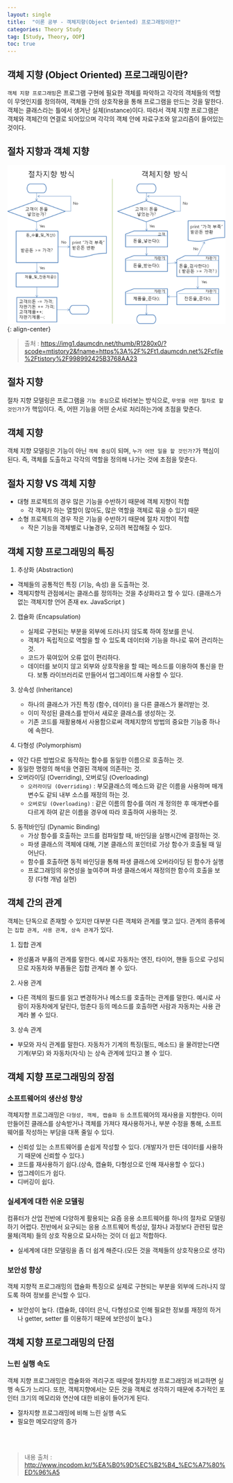 ```yaml
---
layout: single
title:  "이론 공부 - 객체지향(Object Oriented) 프로그래밍이란?"
categories: Theory Study
tag: [Study, Theory, OOP]
toc: true
---
```


## 객체 지향 (Object Oriented) 프로그래밍이란?
 `객체 지향 프로그래밍`은 프로그램 구현에 필요한 객체를 파악하고 각각의 객체들의 역할이 무엇인지를 정의하여, 객체들 간의 상호작용을 통해 프로그램을 만드는 것을 말한다. 객체는 클래스라는 틀에서 생겨난 실체(instance)이다. 따라서 객체 지향 프로그램은 객체와 객체간의 연결로 되어있으며 각각의 객체 안에 자료구조와 알고리즘이 들어있는 것이다.

 ## 절차 지향과 객체 지향
 ![SetTargetPlatform](/images/2023-03-28-ObjectOriented_posting/ObjectOrientedVSProcedural.png){: align-center}

 > 출처 : <https://img1.daumcdn.net/thumb/R1280x0/?scode=mtistory2&fname=https%3A%2F%2Ft1.daumcdn.net%2Fcfile%2Ftistory%2F998992425B3768AA23>

 ## 절차 지향
 절차 지향 모델링은 프로그램을 `기능 중심`으로 바라보는 방식으로, `무엇을 어떤 절차로 할 것인가?`가 핵임이다. 즉, 어떤 기능을 어떤 순서로 처리하는가에 초점을 맞춘다.

 ## 객체 지향
 객체 지향 모델링은 기능이 아닌 `객체 중심`이 되며, `누가 어떤 일을 할 것인가?`가 핵심이 된다. 즉, 객체를 도출하고 각각의 역할을 정의해 나가는 것에 초점을 맞춘다.

 ## 절차 지향 VS 객체 지향
 * 대형 프로젝트의 경우 많은 기능을 수반하기 때문에 객체 지향이 적합
   * 각 객체가 하는 열할이 많아도, 많은 역할을 객체로 묶을 수 있기 때문
 * 소형 프로젝트의 경우 작은 기능을 수반하기 때문에 절차 지향이 적합
   * 작은 기능을 객체별로 나눌경우, 오히려 복잡해질 수 있다.

## 객체 지향 프로그래밍의 특징
1. 추상화 (Abstraction)
  * 객체들의 공통적인 특징 (기능, 속성) 을 도출하는 것.
  * 객체지향적 관점에서는 클래스를 정의하는 것을 추상화라고 할 수 있다. (클래스가 없는 객체지향 언어 존재 ex. JavaScript )

2. 캡슐화 (Encapsulation)
	* 실제로 구현되는 부분을 외부에 드러나지 않도록 하여 정보를 은닉.
	* 객체가 독립적으로 역할을 할 수 있도록 데이터와 기능을 하나로 묶어 관리하는 것.
	* 코드가 묶여있어 오류 없이 편리하다.
	* 데이터를 보이지 않고 외부와 상호작용을 할 때는 메소드를 이용하여 통신을 한다. 보통 라이브러리로 만들어서 업그레이드해 사용할 수 있다.

3. 상속성 (Inheritance)
	* 하나의 클래스가 가진 특징 (함수, 데이터) 을 다른 클래스가 물려받는 것.
	* 이미 작성된 클래스를 받아서 새로운 클래스를 생성하는 것.
	* 기존 코드를 재활용해서 사용함으로써 객체지향의 방법의 중요한 기능중 하나에 속한다.

4. 다형성 (Polymorphism)
  * 약간 다른 방법으로 동작하는 함수를 동일한 이름으로 호출하는 것.
  * 동일한 명령의 해석을 연결된 객체에 의존하는 것.
  * 오버라이딩 (Overriding), 오버로딩 (Overloading)
    * `오러라이딩 (Overriding)` : 부모클래스의 메소드와 같은 이름을 사용하며 매개변수도 같되 내부 소스를 재정의 하는 것.
    * `오버로딩 (Overloading)` : 같은 이름의 함수를 여러 개 정의한 후 매개변수를 다르게 하여 같은 이름을 경우에 따라 호출하여 사용하는 것.

5. 동적바인딩 (Dynamic Binding)
	* 가상 함수를 호출하는 코드를 컴파일할 때, 바인딩을 실행시간에 결정하는 것.
	* 파생 클래스의 객체에 대해, 기본 클래스의 포인터로 가상 함수가 호출될 때 일어난다.
	* 함수를 호출하면 동적 바인딩을 통해 파생 클래스에 오버라이딩 된 함수가 실행
	* 프로그래밍의 유연성을 높여주며 파생 클래스에서 재정의한 함수의 호출을 보장 (다형 개념 실현)

## 객체 간의 관계
객체는 단독으로 존재할 수 있지만 대부분 다른 객체와 관계를 맺고 있다. 관계의 종류에는 `집합 관계, 사용 관계, 상속 관계`가 있다.

1. 집합 관계
  * 완성품과 부품의 관계를 말한다. 예시로 자동차는 엔진, 타이어, 핸들 등으로 구성되므로 자동차와 부픔들은 집합 관계라 볼 수 있다.

2. 사용 관계
  * 다른 객체의 필드를 읽고 변경하거나 메소드를 호출하는 관계를 말한다. 예시로 사람이 자동차에게 달린다, 멈춘다 등의 메소드를 호출하면 사람과 자동차는 사용 관계라 볼 수 있다.

3. 상속 관계
  * 부모와 자식 관계를 말한다. 자동차가 기계의 특징(필드, 메소드) 을 물려받는다면 기계(부모) 와 자동차(자식) 는 상속 관계에 있다고 볼 수 있다.

## 객체 지향 프로그래밍의 장점

### 소프트웨어의 생산성 향상
객체지향 프로그래밍은 `다형성, 객체, 캡슐화 등` 소프트웨어의 재사용을 지향한다. 이미 만들어진 클래스를 상속받거나 객체를 가져다 재사용하거나, 부분 수정을 통해, 소프트웨어를 작성하는 부담을 대폭 줄일 수 있다.

* 신뢰성 있는 소프트웨어를 손쉽게 작성할 수 있다. (개발자가 만든 데이터를 사용하기 때문에 신뢰할 수 있다.)
* 코드를 재사용하기 쉽다.(상속, 캡슐화, 다형성으로 인해 재사용할 수 있다.)
* 업그레이드가 쉽다.
* 디버깅이 쉽다.

### 실세계에 대한 쉬운 모델링
컴퓨터가 산업 전반에 다양하게 활용되는 요즘 응용 소프트웨어를 하나의 절차로 모델링하기 어렵다. 전반에서 요구되는 응용 소프트웨어 특성상, 절차나 과정보다 관련된 많은 물체(객체) 들의 상호 작용으로 묘사하는 것이 더 쉽고 적합하다.
* 실세계에 대한 모델링을 좀 더 쉽게 해준다.(모든 것을 객체들의 상호작용으로 생각)

### 보안성 향상
객체 지향적 프로그래밍의 캡슐화 특징으로 실제로 구현되는 부분을 외부에 드러나지 않도록 하여 정보를 은닉할 수 있다.
* 보안성이 높다. (캡슐화, 데이터 은닉, 다형성으로 인해 필요한 정보를 재정의 하거나 getter, setter 를 이용하기 때문에 보안성이 높다.)

## 객체 지향 프로그래밍의 단점

### 느린 실행 속도
객체 지향 프로그래밍은 캡슐화와 격리구조 때문에 절차지향 프로그래밍과 비교하면 실행 속도가 느리다. 또한, 객체지향에서는 모든 것을 객체로 생각하기 때문에 추가적인 포인터 크기의 메모리와 연산에 대한 비용이 들어가게 된다.
* 절차지향 프로그래밍에 비해 느린 실행 속도
* 필요한 메모리양의 증가

<br/><br/>
> 내용 출처 : <http://www.incodom.kr/%EA%B0%9D%EC%B2%B4_%EC%A7%80%ED%96%A5>